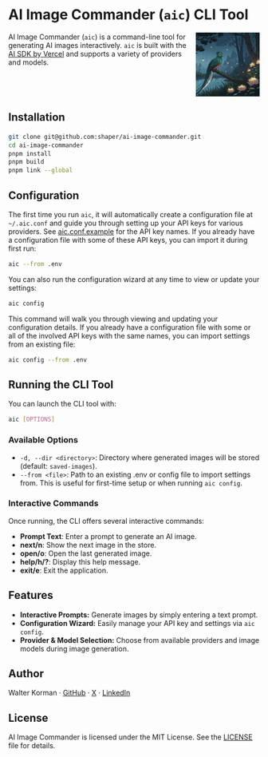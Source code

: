 # AI Image Commander (`aic`) CLI Tool

<img src="assets/quetzal.jpg" width="128" align="right" style="margin-left: 10px" alt="A resplendent quetzal, the official mascot of AI Image Commander">

AI Image Commander (`aic`) is a command-line tool for generating AI images interactively. `aic` is built with the [AI SDK by Vercel](https://sdk.vercel.ai/) and supports a variety of providers and models.

<br clear="all">

## Installation

```bash
git clone git@github.com:shaper/ai-image-commander.git
cd ai-image-commander
pnpm install
pnpm build
pnpm link --global
```

## Configuration

The first time you run `aic`, it will automatically create a configuration file at `~/.aic.conf` and guide you through setting up your API keys for various providers. See [aic.conf.example](aic.conf.example) for the API key names. If you already have a configuration file with some of these API keys, you can import it during first run:

```bash
aic --from .env
```

You can also run the configuration wizard at any time to view or update your settings:

```bash
aic config
```

This command will walk you through viewing and updating your configuration details. If you already have a configuration file with some or all of the involved API keys with the same names, you can import settings from an existing file:

```bash
aic config --from .env
```

## Running the CLI Tool

You can launch the CLI tool with:

```bash
aic [OPTIONS]
```

### Available Options

- `-d, --dir <directory>`: Directory where generated images will be stored (default: `saved-images`).
- `--from <file>`: Path to an existing .env or config file to import settings from. This is useful for first-time setup or when running `aic config`.

### Interactive Commands

Once running, the CLI offers several interactive commands:

- **Prompt Text**: Enter a prompt to generate an AI image.
- **next/n**: Show the next image in the store.
- **open/o**: Open the last generated image.
- **help/h/?**: Display this help message.
- **exit/e**: Exit the application.

## Features

- **Interactive Prompts:** Generate images by simply entering a text prompt.
- **Configuration Wizard:** Easily manage your API key and settings via `aic config`.
- **Provider & Model Selection:** Choose from available providers and image models during image generation.

## Author

Walter Korman &middot; [GitHub](https://github.com/shaper) &middot; [X](https://x.com/shaper) &middot; [LinkedIn](https://www.linkedin.com/in/shaper/)

## License

AI Image Commander is licensed under the MIT License. See the [LICENSE](LICENSE) file for details.
